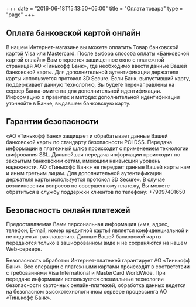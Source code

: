 +++
date = "2016-06-18T15:13:50+05:00"
title = "Оплата товара"
type = "page"
+++

## Оплата банковской картой онлайн

В нашем Интернет-магазине вы можете оплатить Товар банковской картой Visa или Mastercard. После выбора способа оплаты
«Банковской картой онлайн» Вам откроется защищенное окно с платежной страницей АО «Тинькофф Банк», где необходимо ввести
данные Вашей банковской карты. Для дополнительной аутентификации держателя карты используется протокол 3D Secure.
Если Банк, выпустивший карту, поддерживает данную технологию, Вы будете перенаправлены на сервер Банка-эмитента для
дополнительной идентификации. Информацию о правилах и методах дополнительной идентификации уточняйте в Банке, выдавшем
банковскую карту.

## Гарантии безопасности

«АО «Тинькофф Банк» защищает и обрабатывает данные Вашей банковской карты по стандарту безопасности PCI DSS.
Передача информации в платежный шлюз происходит с применением технологии шифрования SSL. Дальнейшая передача информации
происходит по закрытым банковским сетям, имеющим наивысший уровень надежности. АО «Тинькофф Банк» не передает данные
Вашей карты нам и иным третьим лицам. Для дополнительной аутентификации держателя карты используется протокол 3D Secure».
В случае возникновения вопросов по совершенному платежу, Вы можете обратиться в службу поддержки клиентов по телефону: +79097401650

## Безопасность онлайн платежей

Предоставляемая Вами персональная информация (имя, адрес, телефон, E-mail, номер кредитной карты) является конфиденциальной
и не подлежит разглашению. Данные Вашей банковской карты передаются только в зашифрованном виде и не сохраняются на нашем
Web-сервере.

Безопасность обработки Интернет-платежей гарантирует АО «Тинькофф Банк». Все операции с платежными картами происходят в соответствии
с требованиями Visa International и MasterCard WorldWide. При передаче информации используется специальные технологии
безопасности карточных онлайн-платежей, обработка данных ведется на безопасном высокотехнологичном сервере процессинга
АО «Тинькофф Банк».